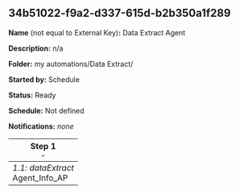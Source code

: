 ## 34b51022-f9a2-d337-615d-b2b350a1f289

**Name** (not equal to External Key)**:** Data Extract Agent

**Description:** n/a

**Folder:** my automations/Data Extract/

**Started by:** Schedule

**Status:** Ready

**Schedule:** Not defined

**Notifications:** _none_


| Step 1<br>_<small>-</small>_ |
| --- |
| _1.1: dataExtract_<br>Agent_Info_AP |
